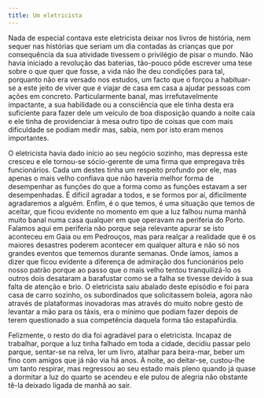 ```yaml
---
title: Um eletricista
---
```


Nada de especial contava este eletricista deixar nos livros de história, nem sequer nas histórias que seriam um dia contadas às crianças que por consequência da sua atividade tivessem o privilégio de pisar o mundo. Não havia iniciado a revolução das baterias, tão-pouco pôde escrever uma tese sobre o que quer que fosse, a vida não lhe deu condições para tal, porquanto não era versado nos estudos, um facto que o forçou a habituar-se a este jeito de viver que é viajar de casa em casa a ajudar pessoas com ações em concreto. Particularmente banal, mas irrefutavelmente impactante, a sua habilidade ou a consciência que ele tinha desta era suficiente para fazer dele um veículo de boa disposição quando a noite caía e ele tinha de providenciar à mesa outro tipo de coisas que com mais dificuldade se podiam medir mas, sabia, nem por isto eram menos importantes.

O eletricista havia dado início ao seu negócio sozinho, mas depressa este cresceu e ele tornou-se sócio-gerente de uma firma que empregava três funcionários. Cada um destes tinha um respeito profundo por ele, mas apenas o mais velho confiava que não haveria melhor forma de desempenhar as funções do que a forma como as funções estavam a ser desempenhadas. É difícil agradar a todos, e se formos por aí, dificilmente agradaremos a alguém. Enfim, é o que temos, é uma situação que temos de aceitar, que ficou evidente no momento em que a luz falhou numa manhã muito banal numa casa qualquer em que operavam na periferia do Porto. Falamos aqui em periferia não porque seja relevante apurar se isto aconteceu em Gaia ou em Pedrouços, mas para realçar a realidade que é os maiores desastres poderem acontecer em qualquer altura e não só nos grandes eventos que tememos durante semanas. Onde íamos, íamos a dizer que ficou evidente a diferença de admiração dos funcionários pelo nosso patrão porque ao passo que o mais velho tentou tranquilizá-lo os outros dois desataram a barafustar como se a falha se tivesse devido à sua falta de atenção e brio. O eletricista saiu abalado deste episódio e foi para casa de carro sozinho, os subordinados que solicitassem boleia, agora não através de plataformas inovadoras mas através do muito nobre gesto de levantar a mão para os táxis, era o mínimo que podiam fazer depois de terem questionado a sua competência daquela forma tão estapafúrdia.

Felizmente, o resto do dia foi agradável para o eletricista. Incapaz de trabalhar, porque a luz tinha falhado em toda a cidade, decidiu passar pelo parque, sentar-se na relva, ler um livro, atalhar para beira-mar, beber um fino com amigos que já não via há anos. À noite, ao deitar-se, custou-lhe um tanto respirar, mas regressou ao seu estado mais pleno quando já quase a dormitar a luz do quarto se acendeu e ele pulou de alegria não obstante tê-la deixado ligada de manhã ao sair.
